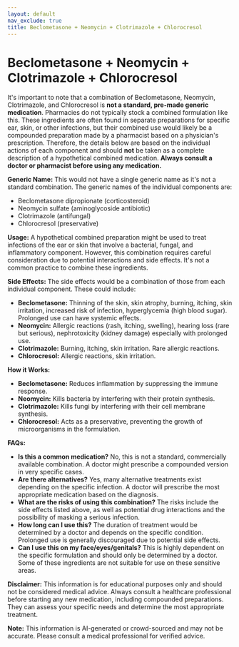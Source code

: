 ```yaml
---
layout: default
nav_exclude: true
title: Beclometasone + Neomycin + Clotrimazole + Chlorocresol
---
```


# Beclometasone + Neomycin + Clotrimazole + Chlorocresol

It's important to note that a combination of Beclometasone, Neomycin, Clotrimazole, and Chlorocresol is **not a standard, pre-made generic medication**.  Pharmacies do not typically stock a combined formulation like this.  These ingredients are often found in separate preparations for specific ear, skin, or other infections, but their combined use would likely be a compounded preparation made by a pharmacist based on a physician's prescription.  Therefore, the details below are based on the individual actions of each component and should **not** be taken as a complete description of a hypothetical combined medication.  **Always consult a doctor or pharmacist before using any medication.**

**Generic Name:**  This would not have a single generic name as it's not a standard combination. The generic names of the individual components are:

* Beclometasone dipropionate (corticosteroid)
* Neomycin sulfate (aminoglycoside antibiotic)
* Clotrimazole (antifungal)
* Chlorocresol (preservative)


**Usage:**  A hypothetical combined preparation might be used to treat infections of the ear or skin that involve a bacterial, fungal, and inflammatory component.  However,  this combination requires careful consideration due to potential interactions and side effects. It's not a common practice to combine these ingredients.

**Side Effects:**  The side effects would be a combination of those from each individual component.  These could include:

* **Beclometasone:** Thinning of the skin, skin atrophy, burning, itching, skin irritation, increased risk of infection, hyperglycemia (high blood sugar).  Prolonged use can have systemic effects.
* **Neomycin:** Allergic reactions (rash, itching, swelling), hearing loss (rare but serious), nephrotoxicity (kidney damage) especially with prolonged use.
* **Clotrimazole:** Burning, itching, skin irritation. Rare allergic reactions.
* **Chlorocresol:** Allergic reactions, skin irritation.


**How it Works:**

* **Beclometasone:** Reduces inflammation by suppressing the immune response.
* **Neomycin:** Kills bacteria by interfering with their protein synthesis.
* **Clotrimazole:** Kills fungi by interfering with their cell membrane synthesis.
* **Chlorocresol:** Acts as a preservative, preventing the growth of microorganisms in the formulation.


**FAQs:**

* **Is this a common medication?** No, this is not a standard, commercially available combination.  A doctor might prescribe a compounded version in very specific cases.
* **Are there alternatives?** Yes, many alternative treatments exist depending on the specific infection.  A doctor will prescribe the most appropriate medication based on the diagnosis.
* **What are the risks of using this combination?** The risks include the side effects listed above, as well as potential drug interactions and the possibility of masking a serious infection.
* **How long can I use this?** The duration of treatment would be determined by a doctor and depends on the specific condition.  Prolonged use is generally discouraged due to potential side effects.
* **Can I use this on my face/eyes/genitals?**  This is highly dependent on the specific formulation and should only be determined by a doctor.  Some of these ingredients are not suitable for use on these sensitive areas.

**Disclaimer:** This information is for educational purposes only and should not be considered medical advice.  Always consult a healthcare professional before starting any new medication, including compounded preparations.  They can assess your specific needs and determine the most appropriate treatment.


**Note:** This information is AI-generated or crowd-sourced and may not be accurate. Please consult a medical professional for verified advice.